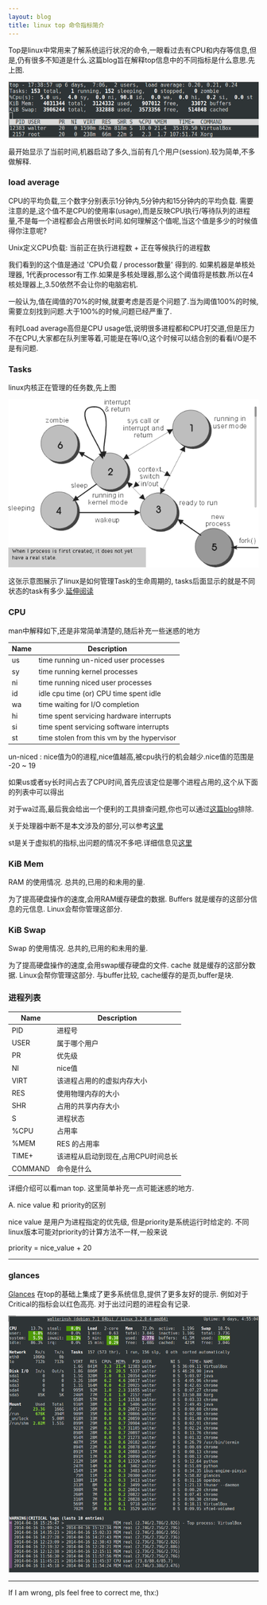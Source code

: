 ```yaml
---
layout: blog
title: linux top 命令指标简介
---
```


Top是linux中常用来了解系统运行状况的命令,一眼看过去有CPU和内存等信息,但是,仍有很多不知道是什么.这篇blog旨在解释top信息中的不同指标是什么意思.先上图.


<img src="/image/posts/linux-top-command.png"/>

最开始显示了当前时间,机器启动了多久,当前有几个用户(session).较为简单,不多做解释.

### load average
CPU的平均负载,三个数字分别表示1分钟内,5分钟内和15分钟内的平均负载. 需要注意的是,这个值不是CPU的使用率(usage),而是反映CPU执行/等待队列的进程量,不是每一个进程都会占用很长时间.如何理解这个值呢,当这个值是多少的时候值得你注意呢?

Unix定义CPU负载: 当前正在执行进程数 + 正在等候执行的进程数

我们看到的这个值是通过 'CPU负载 / processor数量' 得到的. 如果机器是单核处理器, 1代表processor有工作.如果是多核处理器,那么这个阈值将是核数.所以在4核处理器上,3.50依然不会让你的电脑宕机.

一般认为,值在阈值的70%的时候,就要考虑是否是个问题了.当为阈值100%的时候,需要立刻找到问题.大于100%的时候,问题已经严重了.

有时Load average高但是CPU usage低,说明很多进程都和CPU打交道,但是压力不在CPU,大家都在队列里等着,可能是在等I/O,这个时候可以结合别的看看I/O是不是有问题.

### Tasks
linux内核正在管理的任务数,先上图

<a href="#nogo">
    <img src="/image/posts/procflow.gif"/>
</a>

这张示意图展示了linux是如何管理Task的生命周期的, tasks后面显示的就是不同状态的task有多少.[延伸阅读](http://www.linuxuser.co.uk/features/life-cycle-of-a-process)

### CPU
man中解释如下,还是非常简单清楚的,随后补充一些迷惑的地方

| Name          | Description                     |
| ------------- | --------------------------------|
| us |  time running un-niced user processes      |
| sy |  time running kernel processes             |
| ni |  time running niced user processes         |
| id |  idle cpu time (or) CPU time spent idle    |
| wa |  time waiting for I/O completion           |
| hi |  time spent servicing hardware interrupts  |
| si |  time spent servicing software interrupts  |
| st |  time stolen from this vm by the hypervisor|

un-niced : nice值为0的进程,nice值越高,被cpu执行的机会越少.nice值的范围是 -20 ~ 19

如果us或者sy长时间占去了CPU时间,首先应该定位是哪个进程占用的,这个从下面的列表中可以得出

对于wa过高,最后我会给出一个便利的工具排查问题,你也可以通过[这篇blog](http://bencane.com/2012/08/06/troubleshooting-high-io-wait-in-linux/)排除.

关于处理器中断不是本文涉及的部分,可以参考[这里](http://unix.stackexchange.com/a/18023)

st是关于虚拟机的指标,出问题的情况不多吧.详细信息见[这里](http://blog.scoutapp.com/articles/2013/07/25/understanding-cpu-steal-time-when-should-you-be-worried)

### KiB Mem
RAM 的使用情况. 总共的,已用的和未用的量.

为了提高硬盘操作的速度,会用RAM缓存硬盘的数据. Buffers 就是缓存的这部分信息的元信息. Linux会帮你管理这部分.

### KiB Swap
Swap 的使用情况. 总共的,已用的和未用的量.

为了提高硬盘操作的速度,会用swap缓存硬盘的文件. cache 就是缓存的这部分数据. Linux会帮你管理这部分. 与buffer比较, cache缓存的是页,buffer是块.

### 进程列表

| Name          | Description                         |
| ------------- | ------------------------------------|
|PID            | 进程号                               |
|USER           | 属于哪个用户                          |
|PR             | 优先级                               |
|NI             | nice值                             |
|VIRT           | 该进程占用的的虚拟内存大小             |
|RES            | 使用物理内存的大小                    |
|SHR            | 占用的共享内存大小                    |
|S              | 进程状态                             |
|%CPU           | 占用率                               |
|%MEM           | RES 的占用率                         |
|TIME+          | 该进程从启动到现在,占用CPU时间总长     |
|COMMAND        | 命令是什么                           |

详细介绍可以看man top. 这里简单补充一点可能迷惑的地方.

A. nice value 和 priority的区别

nice value 是用户为进程指定的优先级, 但是priority是系统运行时给定的. 不同linux版本可能对priority的计算方法不一样,一般来说

priority = nice_value + 20



---

### glances
[Glances](https://github.com/nicolargo/glances) 在top的基础上集成了更多系统信息,提供了更多友好的提示. 例如对于Critical的指标会以红色高亮. 对于出过问题的进程会有记录.

<img src="/image/posts/glances.png"/>








---
If I am wrong, pls feel free to correct me, thx:)
